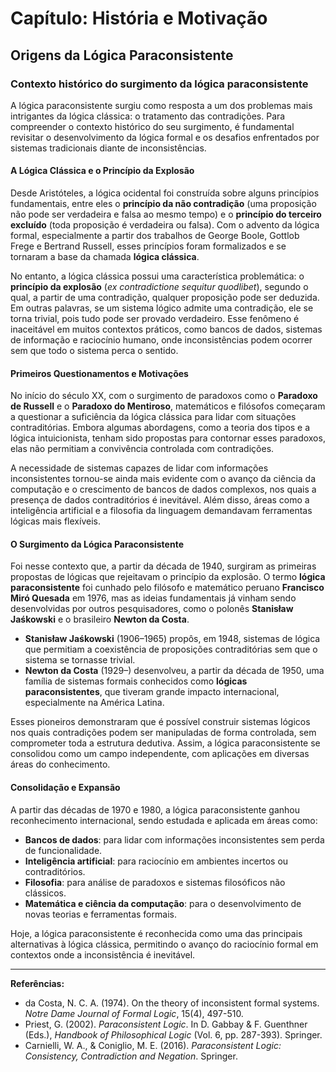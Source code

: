 
# Capítulo: História e Motivação

## Origens da Lógica Paraconsistente

### Contexto histórico do surgimento da lógica paraconsistente

A lógica paraconsistente surgiu como resposta a um dos problemas mais intrigantes da lógica clássica: o tratamento das contradições. Para compreender o contexto histórico do seu surgimento, é fundamental revisitar o desenvolvimento da lógica formal e os desafios enfrentados por sistemas tradicionais diante de inconsistências.

#### A Lógica Clássica e o Princípio da Explosão

Desde Aristóteles, a lógica ocidental foi construída sobre alguns princípios fundamentais, entre eles o **princípio da não contradição** (uma proposição não pode ser verdadeira e falsa ao mesmo tempo) e o **princípio do terceiro excluído** (toda proposição é verdadeira ou falsa). Com o advento da lógica formal, especialmente a partir dos trabalhos de George Boole, Gottlob Frege e Bertrand Russell, esses princípios foram formalizados e se tornaram a base da chamada **lógica clássica**.

No entanto, a lógica clássica possui uma característica problemática: o **princípio da explosão** (*ex contradictione sequitur quodlibet*), segundo o qual, a partir de uma contradição, qualquer proposição pode ser deduzida. Em outras palavras, se um sistema lógico admite uma contradição, ele se torna trivial, pois tudo pode ser provado verdadeiro. Esse fenômeno é inaceitável em muitos contextos práticos, como bancos de dados, sistemas de informação e raciocínio humano, onde inconsistências podem ocorrer sem que todo o sistema perca o sentido.

#### Primeiros Questionamentos e Motivações

No início do século XX, com o surgimento de paradoxos como o **Paradoxo de Russell** e o **Paradoxo do Mentiroso**, matemáticos e filósofos começaram a questionar a suficiência da lógica clássica para lidar com situações contraditórias. Embora algumas abordagens, como a teoria dos tipos e a lógica intuicionista, tenham sido propostas para contornar esses paradoxos, elas não permitiam a convivência controlada com contradições.

A necessidade de sistemas capazes de lidar com informações inconsistentes tornou-se ainda mais evidente com o avanço da ciência da computação e o crescimento de bancos de dados complexos, nos quais a presença de dados contraditórios é inevitável. Além disso, áreas como a inteligência artificial e a filosofia da linguagem demandavam ferramentas lógicas mais flexíveis.

#### O Surgimento da Lógica Paraconsistente

Foi nesse contexto que, a partir da década de 1940, surgiram as primeiras propostas de lógicas que rejeitavam o princípio da explosão. O termo **lógica paraconsistente** foi cunhado pelo filósofo e matemático peruano **Francisco Miró Quesada** em 1976, mas as ideias fundamentais já vinham sendo desenvolvidas por outros pesquisadores, como o polonês **Stanisław Jaśkowski** e o brasileiro **Newton da Costa**.

- **Stanisław Jaśkowski** (1906–1965) propôs, em 1948, sistemas de lógica que permitiam a coexistência de proposições contraditórias sem que o sistema se tornasse trivial.
- **Newton da Costa** (1929–) desenvolveu, a partir da década de 1950, uma família de sistemas formais conhecidos como **lógicas paraconsistentes**, que tiveram grande impacto internacional, especialmente na América Latina.

Esses pioneiros demonstraram que é possível construir sistemas lógicos nos quais contradições podem ser manipuladas de forma controlada, sem comprometer toda a estrutura dedutiva. Assim, a lógica paraconsistente se consolidou como um campo independente, com aplicações em diversas áreas do conhecimento.

#### Consolidação e Expansão

A partir das décadas de 1970 e 1980, a lógica paraconsistente ganhou reconhecimento internacional, sendo estudada e aplicada em áreas como:

- **Bancos de dados**: para lidar com informações inconsistentes sem perda de funcionalidade.
- **Inteligência artificial**: para raciocínio em ambientes incertos ou contraditórios.
- **Filosofia**: para análise de paradoxos e sistemas filosóficos não clássicos.
- **Matemática e ciência da computação**: para o desenvolvimento de novas teorias e ferramentas formais.

Hoje, a lógica paraconsistente é reconhecida como uma das principais alternativas à lógica clássica, permitindo o avanço do raciocínio formal em contextos onde a inconsistência é inevitável.

___

**Referências:**

- da Costa, N. C. A. (1974). On the theory of inconsistent formal systems. *Notre Dame Journal of Formal Logic*, 15(4), 497-510.
- Priest, G. (2002). *Paraconsistent Logic*. In D. Gabbay & F. Guenthner (Eds.), *Handbook of Philosophical Logic* (Vol. 6, pp. 287-393). Springer.
- Carnielli, W. A., & Coniglio, M. E. (2016). *Paraconsistent Logic: Consistency, Contradiction and Negation*. Springer.

